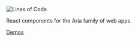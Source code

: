 ![Lines of Code](https://tokei.rs/b1/github/aria-app/aria-ui)

React components for the Aria family of web apps.

[Demos](https://60b6339dea261900391d4d48-jvtianwubs.chromatic.com)
